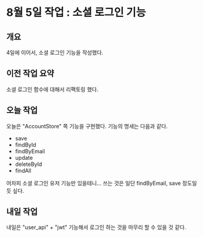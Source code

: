 # 8월 5일 작업 : 소셜 로그인 기능

## 개요

4일에 이어서, 소셜 로그인 기능을 작성했다.


## 이전 작업 요약

소셜 로그인 함수에 대해서 리팩토링 했다.


## 오늘 작업

오늘은 "AccountStore" 쪽 기능을 구현했다. 기능의 명세는 다음과 같다.

* save
* findById
* findByEmail
* update
* deleteById
* findAll

어차피 소셜 로그인 유저 기능만 있을테니... 쓰는 것은 일단 findByEmail, save 정도일 듯 싶다.


## 내일 작업

내일은 "user_api" + "jwt" 기능해서 로그인 하는 것을 마무리 할 수 있을 것 같다.